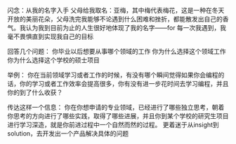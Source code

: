 闪念：从我的名字入手
父母给我取名：亚梅，其中梅代表梅花，这是一种在冬天开放的美丽花朵，父母洗完我能够不论遇到什么困难和挫折，都能散发出自己的香气。我认为我到目前为止的人生很好地体现了我的名字——for 每一次我遇到，我毫不畏惧直到实现我自己的目标

回答几个问题：
你毕业以后想要从事哪个领域的工作
你为什么选择这个领域工作
你为什么选择这个学校的硕士项目 

举例：
你在当前领域学习或者工作的时候，有没有哪个瞬间觉得如果你会编程的话，你的学习或者工作效率会提高很多，你有没有进一步花时间去学习编程，并且你的到了什么收获？

传达这样一个信息：
你在你想申请的专业领域，已经进行了哪些独立思考，朝着你思考的方向进行了哪些实践，取得了哪些进展，并且你到某个学校的研究生项目进行学习深造，就是你前进过程中一个自然而然的过程。
更着迷于从insight到solution，去开发出一个产品解决具体的问题